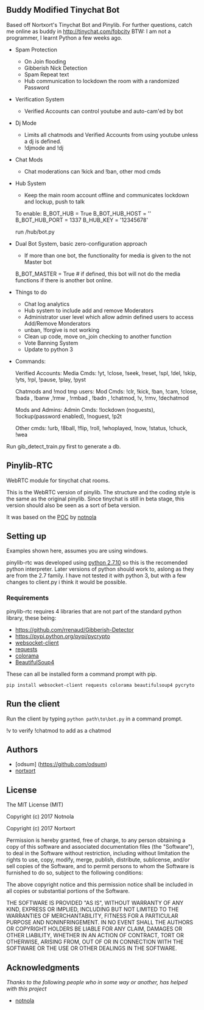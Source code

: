
## Buddy Modified Tinychat Bot

Based off Nortxort's Tinychat Bot and Pinylib.
For further questions, catch me online as buddy in http://tinychat.com/fobcity
BTW: I am not a programmer, I learnt Python a few weeks ago.

- Spam Protection
	- On Join flooding
	- Gibberish Nick Detection
	- Spam Repeat text
	- Hub communication to lockdown the room with a randomized Password

- Verification System
	- Verified Accounts can control youtube and auto-cam'ed by bot

- Dj Mode
	- Limits all chatmods and Verified Accounts from using youtube unless a dj is defined.
	- !djmode and !dj <nick>

- Chat Mods
	- Chat moderations can !kick and !ban, other mod cmds

- Hub System
	- Keep the main room account offline and communicates lockdown and lockup, push to talk
	
	To enable:
	B_BOT_HUB = True
	B_BOT_HUB_HOST = ''
	B_BOT_HUB_PORT = 1337
	B_HUB_KEY = '12345678' 
	
	run /hub/bot.py

- Dual Bot System, basic zero-configuration approach
	- If more than one bot, the functionality for media is given to the not Master bot
		
	B_BOT_MASTER = True  # if defined, this bot will not do the media functions if there is another bot online.


- Things to do
	- Chat log analytics
	- Hub system to include add and remove Moderators 
	- Administrator user level which allow admin defined users to access Add/Remove Monderators
	- unban, !forgive is not working
	- Clean up code, move on_join checking to another function
	- Vote Banning System
	- Update to python 3

- Commands:

	Verified Accounts:
	Media Cmds: !yt, !close, !seek, !reset, !spl, !del, !skip, !yts, !rpl, !pause, !play, !pyst

	Chatmods and !mod tmp users:
	Mod Cmds: !clr, !kick, !ban, !cam, !close, !bada  <account>, !banw <badword>,!rmw <badword>, !rmbad <account>, !badn <nick>, !chatmod, !v, !rmv, !dechatmod

	Mods and Admins:
	Admin Cmds: !lockdown (noguests), !lockup(password enabled), !noguest, !p2t

	Other cmds: !urb, !8ball, !flip, !roll, !whoplayed, !now, !status, !chuck, !wea

Run gib_detect_train.py first to generate a db.


## Pinylib-RTC

WebRTC module for tinychat chat rooms.

This is the WebRTC version of pinylib. The structure and the coding style is the same as the original pinylib. Since tinychat is still in beta stage, this version should also be seen as a sort of beta version.

It was based on the [POC](https://github.com/notnola/TcRTC) by [notnola](https://github.com/notnola)


## Setting up

Examples shown here, assumes you are using windows.

pinylib-rtc was developed using [python 2.7.10](https://www.python.org/downloads/windows/ "python for windows") so this is the recomended python interpreter. Later versions of python should work to, aslong as they are from the 2.7 family. I have not tested it with python 3, but with a few changes to client.py i think it would be possible.

### Requirements

pinylib-rtc requires 4 libraries that are not part of the standard python library, these being:

* https://github.com/rrenaud/Gibberish-Detector
* https://pypi.python.org/pypi/pycrypto
* [websocket-client](https://github.com/websocket-client/websocket-client)
* [requests](https://github.com/kennethreitz/requests "requests")
* [colorama](https://github.com/tartley/colorama "Colorama")
* [BeautifulSoup4](https://www.crummy.com/software/BeautifulSoup/bs4/doc/ "beautifulsoup4")

These can all be installed form a command prompt with pip.

`pip install websocket-client requests colorama beautifulsoup4 pycryto`


## Run the client

Run the client by typing `python path\to\bot.py` in a command prompt.

!v <account> to verify
!chatmod <account> to add as a chatmod


## Authors
* [odsum] (https://github.com/odsum)
* [nortxort](https://github.com/nortxort)


## License

The MIT License (MIT)

Copyright (c) 2017 Notnola

Copyright (c) 2017 Nortxort

Permission is hereby granted, free of charge, to any person obtaining a copy of this software
and associated documentation files (the "Software"), to deal in the Software without restriction,
including without limitation the rights to use, copy, modify, merge, publish, distribute,
sublicense, and/or sell copies of the Software, and to permit persons to whom the Software
is furnished to do so, subject to the following conditions:

The above copyright notice and this permission notice
shall be included in all copies or substantial portions of the Software.

THE SOFTWARE IS PROVIDED "AS IS", WITHOUT WARRANTY OF ANY KIND, 
EXPRESS OR IMPLIED, INCLUDING BUT NOT LIMITED TO THE WARRANTIES OF MERCHANTABILITY, 
FITNESS FOR A PARTICULAR PURPOSE AND NONINFRINGEMENT. 
IN NO EVENT SHALL THE AUTHORS OR COPYRIGHT HOLDERS BE LIABLE FOR ANY CLAIM, 
DAMAGES OR OTHER LIABILITY, WHETHER IN AN ACTION OF CONTRACT, TORT OR OTHERWISE, 
ARISING FROM, OUT OF OR IN CONNECTION WITH THE SOFTWARE OR THE USE OR OTHER DEALINGS IN THE SOFTWARE.

## Acknowledgments
*Thanks to the following people who in some way or another, has helped with this project*

* [notnola](https://github.com/notnola)


